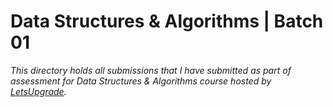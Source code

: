 # Data Structures & Algorithms | Batch 01

_This directory holds all submissions that I have submitted as part of assessment for Data Structures & Algorithms course hosted by [LetsUpgrade](https://letsupgrade.in/)._
